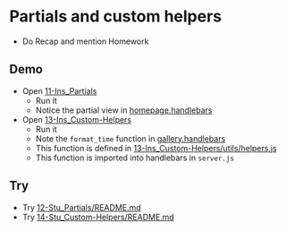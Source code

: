 # Partials and custom helpers

- Do Recap and mention Homework

## Demo

- Open [11-Ins_Partials](../../01-Activities/11-Ins_Partials)
  - Run it
  - Notice the partial view in [homepage.handlebars](../../01-Activities/11-Ins_Partials/views/homepage.handlebars)
- Open [13-Ins_Custom-Helpers](../../01-Activities/13-Ins_Custom-Helpers)
  - Run it
  - Note the `format_time` function in [gallery.handlebars](../../01-Activities/13-Ins_Custom-Helpers/views/gallery.handlebars)
  - This function is defined in [13-Ins_Custom-Helpers/utils/helpers.js](../../01-Activities/13-Ins_Custom-Helpers/utils/helpers.js)
  - This function is imported into handlebars in `server.js`

## Try

- Try [12-Stu_Partials/README.md](../../01-Activities/12-Stu_Partials/README.md)
- Try [14-Stu_Custom-Helpers/README.md](../../01-Activities/14-Stu_Custom-Helpers/README.md)
